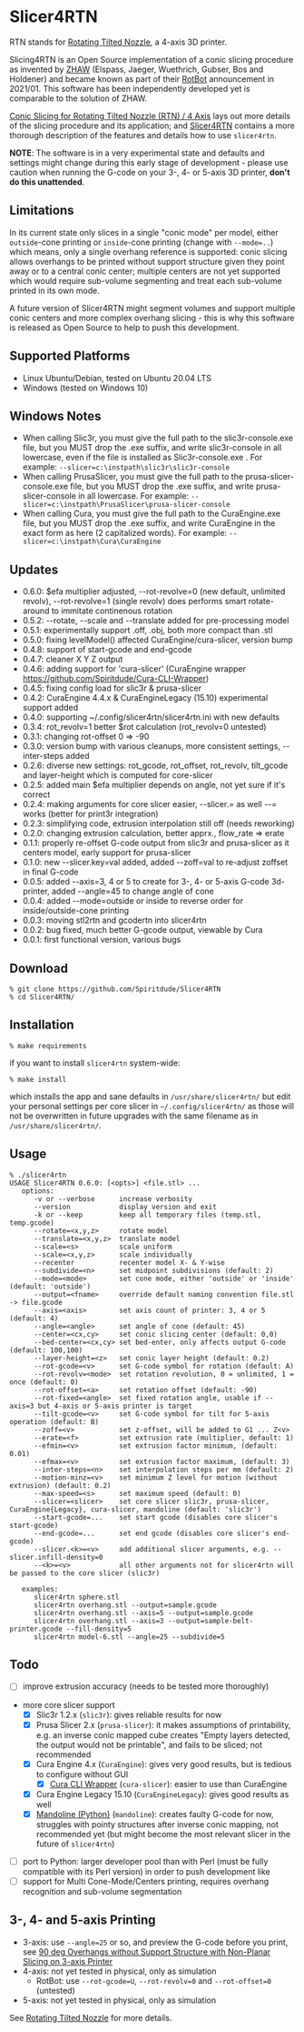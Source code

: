 # Slicer4RTN

RTN stands for [Rotating Tilted Nozzle](https://xyzdims.com/2021/01/27/3d-printing-rotating-tilted-nozzle-option/), a 4-axis 3D printer.

Slicing4RTN is an Open Source implementation of a conic slicing procedure as invented by [ZHAW](https://zhaw.ch) (Elspass, Jaeger, Wuethrich, Gubser, Bos and Holdener) and became known as part of their [RotBot](https://www.zhaw.ch/en/medien/medienmitteilungen/detail-news-releases/event-news/upgrade-fuer-den-3d-drucker-spart-zeit-und-stuetzmaterial/) announcement in 2021/01.
This software has been independently developed yet is comparable to the solution of ZHAW.

[Conic Slicing for Rotating Tilted Nozzle (RTN) / 4 Axis](https://xyzdims.com/2021/02/26/3d-printing-conic-slicing-for-rotating-tilted-nozzle-rtn/) lays out more details of the slicing procedure and its application;
and [Slicer4RTN](https://xyzdims.com/3d-printing/slicer4rtn/) contains a more thorough description of the features and details how to use `slicer4rtn`.

**NOTE**: The software is in a very experimental state and defaults and settings might change during this early stage of development - please use caution when running the G-code on your 3-, 4- or 5-axis 3D printer, **don't do this unattended**.

## Limitations
In its current state only slices in a single "conic mode" per model, either `outside`-cone printing or `inside`-cone printing (change with `--mode=..`)
which means, only a single overhang reference is supported: conic slicing allows overhangs to be printed without support structure given they point away or to a central conic center;
multiple centers are not yet supported which would require sub-volume segmenting and treat each sub-volume printed in its own mode.

A future version of Slicer4RTN might segment volumes and support multiple conic centers and more complex overhang slicing - this is why this software is released as Open Source to help to push this development.

## Supported Platforms
- Linux Ubuntu/Debian, tested on Ubuntu 20.04 LTS
- Windows (tested on Windows 10)

## Windows Notes
* When calling Slic3r, you must give the full path to the slic3r-console.exe file, but you MUST drop the .exe suffix, and write slic3r-console in all lowercase, even if the file is installed as Slic3r-console.exe . For example: `--slicer=c:\instpath\slic3r\slic3r-console`
* When calling PrusaSlicer, you must give the full path to the prusa-slicer-console.exe file, but you MUST drop the .exe suffix, and write prusa-slicer-console in all lowercase. For example: `--slicer=c:\instpath\PrusaSlicer\prusa-slicer-console`
* When calling Cura, you must give the full path to the CuraEngine.exe file, but you MUST drop the .exe suffix, and write CuraEngine in the exact form as here (2 capitalized words). For example: `--slicer=c:\instpath\Cura\CuraEngine`
## Updates
- 0.6.0: $efa multiplier adjusted, --rot-revolve=0 (new default, unlimited revolv), --rot-revolve=1 (single revolv) does performs smart rotate-around to immitate continenous rotation
- 0.5.2: --rotate, --scale and --translate added for pre-processing model
- 0.5.1: experimentally support .off, .obj, both more compact than .stl
- 0.5.0: fixing levelModel() affected CuraEngine/cura-slicer, version bump
- 0.4.8: support of start-gcode and end-gcode
- 0.4.7: cleaner X Y Z output
- 0.4.6: adding support for 'cura-slicer' (CuraEngine wrapper https://github.com/Spiritdude/Cura-CLI-Wrapper)
- 0.4.5: fixing config load for slic3r & prusa-slicer
- 0.4.2: CuraEngine 4.4.x & CuraEngineLegacy (15.10) experimental support added 
- 0.4.0: supporting ~/.config/slicer4rtn/slicer4rtn.ini with new defaults
- 0.3.4: rot_revolv=1 better $rot calculation (rot_revolv=0 untested)
- 0.3.1: changing rot-offset 0 => -90
- 0.3.0: version bump with various cleanups, more consistent settings, --inter-steps added
- 0.2.6: diverse new settings: rot_gcode, rot_offset, rot_revolv, tilt_gcode and layer-height which is computed for core-slicer
- 0.2.5: added main $efa multiplier depends on angle, not yet sure if it's correct
- 0.2.4: making arguments for core slicer easier, --slicer.<k>=<v> as well --<k>=<v> works (better for print3r integration)
- 0.2.3: simplifying code, extrusion interpolation still off (needs reworking)
- 0.2.0: changing extrusion calculation, better apprx., flow_rate => erate
- 0.1.1: properly re-offset G-code output from slic3r and prusa-slicer as it centers model, early support for prusa-slicer
- 0.1.0: new --slicer.key=val added, added --zoff=val to re-adjust zoffset in final G-code
- 0.0.5: added --axis=3, 4 or 5 to create for 3-, 4- or 5-axis G-code 3d-printer, added --angle=45 to change angle of cone
- 0.0.4: added --mode=outside or inside to reverse order for inside/outside-cone printing
- 0.0.3: moving stl2rtn and gcodertn into slicer4rtn
- 0.0.2: bug fixed, much better G-gcode output, viewable by Cura
- 0.0.1: first functional version, various bugs

## Download
```
% git clone https://github.com/Spiritdude/Slicer4RTN
% cd Slicer4RTN/
```

## Installation
```
% make requirements
```
if you want to install `slicer4rtn` system-wide:
```
% make install
```
which installs the app and sane defaults in `/usr/share/slicer4rtn/` but edit your personal settings per core slicer 
in `~/.config/slicer4rtn/` as those will not be overwritten in future upgrades with the same filename as in `/usr/share/slicer4rtn/`.

## Usage
```
% ./slicer4rtn
USAGE Slicer4RTN 0.6.0: [<opts>] <file.stl> ...
   options:
      -v or --verbose      increase verbosity
      --version            display version and exit
      -k or --keep         keep all temporary files (temp.stl, temp.gcode)
      --rotate=<x,y,z>     rotate model
      --translate=<x,y,z>  translate model
      --scale=<s>          scale uniform
      --scale=<x,y,z>      scale individually
      --recenter           recenter model X- & Y-wise
      --subdivide=<n>      set midpoint subdivisions (default: 2)
      --mode=<mode>        set cone mode, either 'outside' or 'inside' (default: 'outside')
      --output=<fname>     override default naming convention file.stl -> file.gcode
      --axis=<axis>        set axis count of printer: 3, 4 or 5 (default: 4)
      --angle=<angle>      set angle of cone (default: 45)
      --center=<cx,cy>     set conic slicing center (default: 0,0)
      --bed-center=<cx,cy> set bed-enter, only affects output G-code (default: 100,100)
      --layer-height=<z>   set conic layer height (default: 0.2)
      --rot-gcode=<v>      set G-code symbol for rotation (default: A)
      --rot-revolv=<mode>  set rotation revolution, 0 = unlimited, 1 = once (default: 0)
      --rot-offset=<a>     set rotation offset (default: -90)
      --rot-fixed=<angle>  set fixed rotation angle, usable if --axis=3 but 4-axis or 5-axis printer is target
      --tilt-gcode=<v>     set G-code symbol for tilt for 5-axis operation (default: B)
      --zoff=<v>           set z-offset, will be added to G1 ... Z<v>
      --erate=<f>          set extrusion rate (multiplier, default: 1)
      --efmin=<v>          set extrusion factor minimum, (default: 0.01)
      --efmax=<v>          set extrusion factor maximum, (default: 3)
      --inter-steps=<n>    set interpolation steps per mm (default: 2)
      --motion-minz=<v>    set minimum Z level for motion (without extrusion) (default: 0.2)
      --max-speed=<s>      set maximum speed (default: 0)
      --slicer=<slicer>    set core slicer slic3r, prusa-slicer, CuraEngine{Legacy}, cura-slicer, mandoline (default: 'slic3r')
      --start-gcode=...    set start gcode (disables core slicer's start-gcode)
      --end-gcode=...      set end gcode (disables core slicer's end-gcode)
      --slicer.<k>=<v>     add additional slicer arguments, e.g. --slicer.infill-density=0
      --<k>=<v>            all other arguments not for slicer4rtn will be passed to the core slicer (slic3r)

   examples:
      slicer4rtn sphere.stl
      slicer4rtn overhang.stl --output=sample.gcode
      slicer4rtn overhang.stl --axis=5 --output=sample.gcode
      slicer4rtn overhang.stl --axis=3 --output=sample-belt-printer.gcode --fill-density=5
      slicer4rtn model-6.stl --angle=25 --subdivide=5

```

## Todo
- [ ] improve extrusion accuracy (needs to be tested more thoroughly)
- more core slicer support
  - [x] Slic3r 1.2.x (`slic3r`): gives reliable results for now
  - [x] Prusa Slicer 2.x (`prusa-slicer`): it makes assumptions of printability, e.g. an inverse conic mapped cube creates "Empty layers detected, the output would not be printable", and fails to be sliced; not recommended
  - [x] Cura Engine 4.x (`CuraEngine`): gives very good results, but is tedious to configure without GUI
    - [x] [Cura CLI Wrapper](https://github.com/Spiritdude/Cura-CLI-Wrapper) (`cura-slicer`): easier to use than CuraEngine
  - [x] Cura Engine Legacy 15.10 (`CuraEngineLegacy`): gives good results as well
  - [x] [Mandoline (Python)](https://github.com/revarbat/mandoline-py) (`mandoline`): creates faulty G-code for now, struggles with pointy structures after inverse conic mapping, not recommended yet (but might become the most relevant slicer in the future of `slicer4rtn`)
- [ ] port to Python: larger developer pool than with Perl (must be fully compatible with its Perl version) in order to push development like
- [ ] support for Multi Cone-Mode/Centers printing, requires overhang recognition and sub-volume segmentation

## 3-, 4- and 5-axis Printing
- 3-axis: use `--angle=25` or so, and preview the G-code before you print, see [90 deg Overhangs without Support Structure with Non-Planar Slicing on 3-axis Printer](https://xyzdims.com/2021/03/03/3d-printing-90-overhangs-without-support-structure-with-non-planar-slicing-on-3-axis-printer/)
- 4-axis: not yet tested in physical, only as simulation
  - RotBot: use `--rot-gcode=U`, `--rot-revolv=0` and `--rot-offset=0` (untested)
- 5-axis: not yet tested in physical, only as simulation

See [Rotating Tilted Nozzle](https://xyzdims.com/2021/01/27/3d-printing-rotating-tilted-nozzle-option/) for more details.

